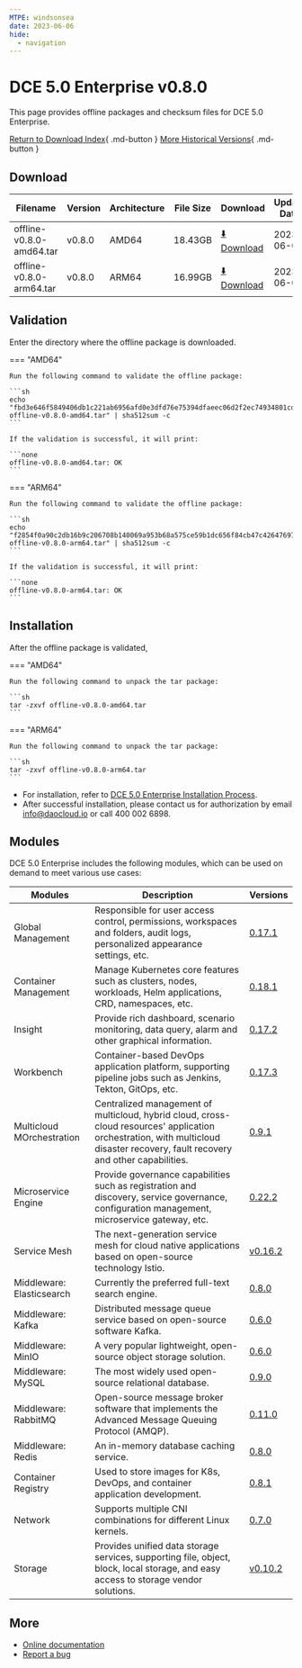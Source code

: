 ```yaml
---
MTPE: windsonsea
date: 2023-06-06
hide:
  - navigation
---
```


# DCE 5.0 Enterprise v0.8.0

This page provides offline packages and checksum files for DCE 5.0 Enterprise.

[Return to Download Index](../index.md#download-enterprise-package){ .md-button }
[More Historical Versions](./dce5-installer-history.md){ .md-button }

## Download

| Filename | Version | Architecture | File Size | Download | Update Date |
| -------- | ------- | ------------ | --------- | -------- | ----------- |
| offline-v0.8.0-amd64.tar | v0.8.0  | AMD64        | 18.43GB   | [:arrow_down: Download](https://qiniu-download-public.daocloud.io/DaoCloud_Enterprise/dce5/offline-v0.8.0-amd64.tar) | 2023-06-06 |
| offline-v0.8.0-arm64.tar | v0.8.0  | ARM64        | 16.99GB   | [:arrow_down: Download](https://qiniu-download-public.daocloud.io/DaoCloud_Enterprise/dce5/offline-v0.8.0-arm64.tar) | 2023-06-06 |

## Validation

Enter the directory where the offline package is downloaded.

=== "AMD64"

    Run the following command to validate the offline package:

    ```sh
    echo "fbd3e646f5849406db1c221ab6956afd0e3dfd76e75394dfaeec06d2f2ec74934801cd7118c4bf2f51a3610dcb69fd7a010c613fcda3339abd20a1630029723e  offline-v0.8.0-amd64.tar" | sha512sum -c
    ```

    If the validation is successful, it will print:

    ```none
    offline-v0.8.0-amd64.tar: OK
    ```

=== "ARM64"

    Run the following command to validate the offline package:

    ```sh
    echo "f2854f0a90c2db16b9c206708b140069a953b68a575ce59b1dc656f84cb47c42647697067582e28e16175f4bfbcfcdb6c14d79c3d999c7646f1c58c40f1b35cc  offline-v0.8.0-arm64.tar" | sha512sum -c
    ```

    If the validation is successful, it will print:

    ```none
    offline-v0.8.0-arm64.tar: OK
    ```

## Installation

After the offline package is validated,

=== "AMD64"

    Run the following command to unpack the tar package:

    ```sh
    tar -zxvf offline-v0.8.0-amd64.tar
    ```

=== "ARM64"

    Run the following command to unpack the tar package:

    ```sh
    tar -zxvf offline-v0.8.0-arm64.tar
    ```

- For installation, refer to [DCE 5.0 Enterprise Installation Process](../../install/commercial/start-install.md).
- After successful installation, please contact us for authorization by email info@daocloud.io or call 400 002 6898.

## Modules

DCE 5.0 Enterprise includes the following modules, which can be used on demand to meet various use cases:

| Modules | Description | Versions |
| ------- | ----------- | -------- |
| Global Management    | Responsible for user access control, permissions, workspaces and folders, audit logs, personalized appearance settings, etc. | [0.17.1](../../ghippo/intro/release-notes.md#v0171)         |
| Container Management | Manage Kubernetes core features such as clusters, nodes, workloads, Helm applications, CRD, namespaces, etc.        | [0.18.1](../../kpanda/intro/release-notes.md#v0181)         |
| Insight        | Provide rich dashboard, scenario monitoring, data query, alarm and other graphical information.                      | [0.17.2](../../insight/intro/releasenote.md#v0172)          |
| Workbench| Container-based DevOps application platform, supporting pipeline jobs such as Jenkins, Tekton, GitOps, etc.          | [0.17.3](../../amamba/intro/release-notes.md#v0173)         |
| Multicloud MOrchestration| Centralized management of multicloud, hybrid cloud, cross-cloud resources' application orchestration, with multicloud disaster recovery, fault recovery and other capabilities.| [0.9.1](../../kairship/intro/release-notes.md#v091)           |
| Microservice Engine  | Provide governance capabilities such as registration and discovery, service governance, configuration management, microservice gateway, etc. | [0.22.2](../../skoala/intro/release-notes.md#v0222)         |
| Service Mesh         | The next-generation service mesh for cloud native applications based on open-source technology Istio.                    | [v0.16.2](../../mspider/intro/release-notes.md#v0162)      |
| Middleware: Elasticsearch | Currently the preferred full-text search engine.                                                               | [0.8.0](../../middleware/elasticsearch/release-notes.md#v080) |
| Middleware: Kafka   | Distributed message queue service based on open-source software Kafka.                                                | [0.6.0](../../middleware/kafka/release-notes.md#v060)        |
| Middleware: MinIO   | A very popular lightweight, open-source object storage solution.                                                      | [0.6.0](../../middleware/minio/release-notes.md#v060)        |
| Middleware: MySQL   | The most widely used open-source relational database.                                                                  | [0.9.0](../../middleware/mysql/release-notes.md#v090)        |
| Middleware: RabbitMQ| Open-source message broker software that implements the Advanced Message Queuing Protocol (AMQP).                      | [0.11.0](../../middleware/rabbitmq/release-notes.md#v0110)  |
| Middleware: Redis   | An in-memory database caching service.                                                                                 | [0.8.0](../../middleware/redis/release-notes.md#v080)        |
| Container Registry     | Used to store images for K8s, DevOps, and container application development.                                          | [0.8.1](../../kangaroo/intro/release-notes.md)                            |
| Network              | Supports multiple CNI combinations for different Linux kernels.                                                      | [0.7.0](../../network/modules/spiderpool/releasenotes.md)                            |
| Storage              | Provides unified data storage services, supporting file, object, block, local storage, and easy access to storage vendor solutions. | [v0.10.2](../../storage/hwameistor/releasenotes.md)                            |

## More

- [Online documentation](../../dce/index.md)
- [Report a bug](https://github.com/DaoCloud/DaoCloud-docs/issues)
